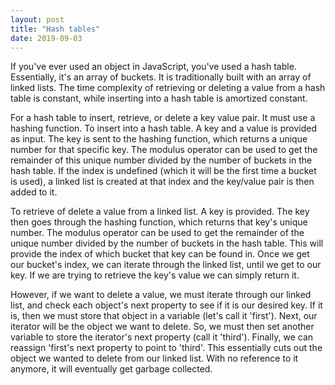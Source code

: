 ```yaml
---
layout: post
title: "Hash tables"
date: 2019-09-03
---
```


If you've ever used an object in JavaScript, you've used a hash table. Essentially,
it's an array of buckets. It is traditionally built with an array of linked lists.
The time complexity of retrieving or deleting a value from a hash table is constant,
while inserting into a hash table is amortized constant.

For a hash table to insert, retrieve, or delete a key value pair. It must use a hashing function.
To insert into a hash table. A key and a value is provided as input. The key is sent
to the hashing function, which returns a unique number for that specific key. The modulus operator
can be used to get the remainder of this unique number divided by the number of buckets
in the hash table. If the index is undefined (which it will be the first time a bucket is used),
a linked list is created at that index and the key/value pair is then added to it.

To retrieve of delete a value from a linked list. A key is provided. The key then
goes through the hashing function, which returns that key's unique number. The modulus operator
can be used to get the remainder of the unique number divided by the number of buckets
in the hash table. This will provide the index of which bucket that key can be found in.
Once we get our bucket's index, we can iterate through the linked list, until we get to
our key. If we are trying to retrieve the key's value we can simply return it.

However, if we want to delete a value, we must iterate through our linked list, and check
each object's next property to see if it is our desired key. If it is, then we must store
that object in a variable (let's call it 'first'). Next, our iterator will be the object
we want to delete. So, we must then set another variable to
store the iterator's next property (call it 'third'). Finally, we can reassign 'first's
next property to point to 'third'. This essentially cuts out the object we wanted to
delete from our linked list. With no reference to it anymore, it will eventually
get garbage collected.
